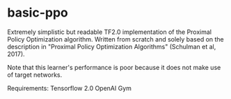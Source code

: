# basic-ppo
Extremely simplistic but readable TF2.0 implementation of the Proximal Policy Optimization algorithm. Written from scratch and solely based on the description in "Proximal Policy Optimization Algorithms" (Schulman et al, 2017).

Note that this learner's performance is poor because it does not make use of target networks.

Requirements:
Tensorflow 2.0
OpenAI Gym
